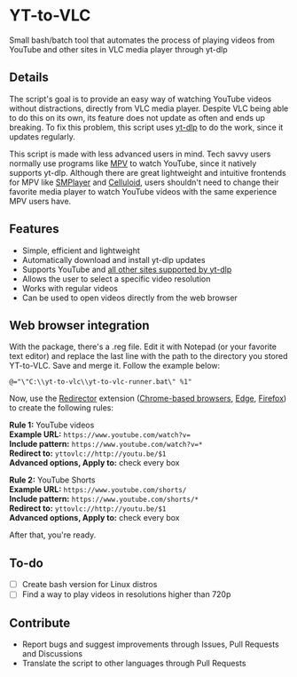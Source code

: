 # YT-to-VLC
Small bash/batch tool that automates the process of playing videos from YouTube and other sites in VLC media player through yt-dlp

## Details
The script's goal is to provide an easy way of watching YouTube videos without distractions, directly from VLC media player. Despite VLC being able to do this on its own, its feature does not update as often and ends up breaking. To fix this problem, this script uses [yt-dlp](https://github.com/yt-dlp/yt-dlp) to do the work, since it updates regularly.

This script is made with less advanced users in mind. Tech savvy users normally use programs like [MPV](https://github.com/mpv-player/mpv) to watch YouTube, since it natively supports yt-dlp. Although there are great lightweight and intuitive frontends for MPV like [SMPlayer](https://github.com/smplayer-dev/smplayer) and [Celluloid](https://github.com/celluloid-player/celluloid), users shouldn't need to change their favorite media player to watch YouTube videos with the same experience MPV users have.

## Features
* Simple, efficient and lightweight
* Automatically download and install yt-dlp updates
* Supports YouTube and [all other sites supported by yt-dlp](https://github.com/yt-dlp/yt-dlp/blob/master/supportedsites.md)
* Allows the user to select a specific video resolution
* Works with regular videos
* Can be used to open videos directly from the web browser

## Web browser integration
With the package, there's a .reg file. Edit it with Notepad (or your favorite text editor) and replace the last line with the path to the directory you stored YT-to-VLC. Save and merge it. Follow the example below:

`@="\"C:\\yt-to-vlc\\yt-to-vlc-runner.bat\" %1"`

Now, use the [Redirector](https://github.com/einaregilsson/Redirector) extension ([Chrome-based browsers](https://chromewebstore.google.com/detail/redirector/ocgpenflpmgnfapjedencafcfakcekcd), [Edge](https://microsoftedge.microsoft.com/addons/detail/redirector/jdhdjbcalnfbmfdpfggcogaegfcjdcfp), [Firefox](https://addons.mozilla.org/firefox/addon/redirector)) to create the following rules:

**Rule 1:** YouTube videos  
**Example URL:** `https://www.youtube.com/watch?v=`  
**Include pattern:** `https://www.youtube.com/watch?v=*`  
**Redirect to:** `yttovlc://http://youtu.be/$1`  
**Advanced options, Apply to:** check every box

**Rule 2:** YouTube Shorts  
**Example URL:** `https://www.youtube.com/shorts/`  
**Include pattern:** `https://www.youtube.com/shorts/*`  
**Redirect to:** `yttovlc://http://youtu.be/$1`  
**Advanced options, Apply to:** check every box

After that, you're ready.

## To-do
- [ ] Create bash version for Linux distros
- [ ] Find a way to play videos in resolutions higher than 720p

## Contribute
* Report bugs and suggest improvements through Issues, Pull Requests and Discussions
* Translate the script to other languages through Pull Requests
